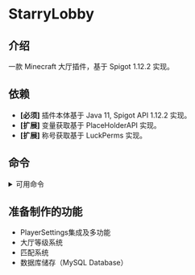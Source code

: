# StarryLobby

## 介绍
一款 Minecraft 大厅插件，基于 Spigot 1.12.2 实现。

## 依赖
- **[必须]** 插件本体基于 Java 11, Spigot API 1.12.2 实现。
- **[扩展]** 变量获取基于 PlaceHolderAPI 实现。
- **[扩展]** 称号获取基于 LuckPerms 实现。

## 命令

<details>
    <summary>可用命令</summary>

```text
# /edit 
- 开放编辑地图。

# /crash <玩家>
- 崩溃玩家客户端
```
</details>

## 准备制作的功能
- PlayerSettings集成及多功能
- 大厅等级系统
- 匹配系统
- 数据库储存（MySQL Database）
